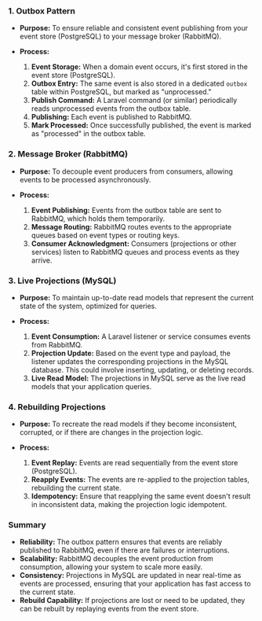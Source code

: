 ### **1. Outbox Pattern**

- **Purpose:** To ensure reliable and consistent event publishing from your event store (PostgreSQL) to your message broker (RabbitMQ).

- **Process:**
    1. **Event Storage:** When a domain event occurs, it's first stored in the event store (PostgreSQL).
    2. **Outbox Entry:** The same event is also stored in a dedicated `outbox` table within PostgreSQL, but marked as "unprocessed."
    3. **Publish Command:** A Laravel command (or similar) periodically reads unprocessed events from the outbox table.
    4. **Publishing:** Each event is published to RabbitMQ.
    5. **Mark Processed:** Once successfully published, the event is marked as "processed" in the outbox table.

### **2. Message Broker (RabbitMQ)**

- **Purpose:** To decouple event producers from consumers, allowing events to be processed asynchronously.

- **Process:**
    1. **Event Publishing:** Events from the outbox table are sent to RabbitMQ, which holds them temporarily.
    2. **Message Routing:** RabbitMQ routes events to the appropriate queues based on event types or routing keys.
    3. **Consumer Acknowledgment:** Consumers (projections or other services) listen to RabbitMQ queues and process events as they arrive.

### **3. Live Projections (MySQL)**

- **Purpose:** To maintain up-to-date read models that represent the current state of the system, optimized for queries.

- **Process:**
    1. **Event Consumption:** A Laravel listener or service consumes events from RabbitMQ.
    2. **Projection Update:** Based on the event type and payload, the listener updates the corresponding projections in the MySQL database. This could involve inserting, updating, or deleting records.
    3. **Live Read Model:** The projections in MySQL serve as the live read models that your application queries.

### **4. Rebuilding Projections**

- **Purpose:** To recreate the read models if they become inconsistent, corrupted, or if there are changes in the projection logic.

- **Process:**
    1. **Event Replay:** Events are read sequentially from the event store (PostgreSQL).
    2. **Reapply Events:** The events are re-applied to the projection tables, rebuilding the current state.
    3. **Idempotency:** Ensure that reapplying the same event doesn't result in inconsistent data, making the projection logic idempotent.

### **Summary**

- **Reliability:** The outbox pattern ensures that events are reliably published to RabbitMQ, even if there are failures or interruptions.
- **Scalability:** RabbitMQ decouples the event production from consumption, allowing your system to scale more easily.
- **Consistency:** Projections in MySQL are updated in near real-time as events are processed, ensuring that your application has fast access to the current state.
- **Rebuild Capability:** If projections are lost or need to be updated, they can be rebuilt by replaying events from the event store.

